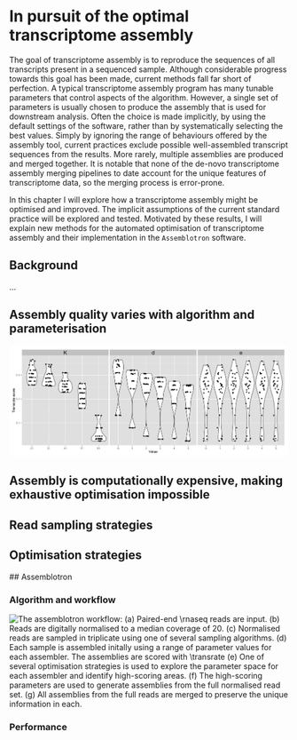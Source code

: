 # In pursuit of the optimal transcriptome assembly

The goal of transcriptome assembly is to reproduce the sequences of all transcripts present in a sequenced sample. Although considerable progress towards this goal has been made, current methods fall far short of perfection. A typical transcriptome assembly program has many tunable parameters that control aspects of the algorithm. However, a single set of parameters is usually chosen to produce the assembly that is used for downstream analysis. Often the choice is made implicitly, by using the default settings of the software, rather than by systematically selecting the best values. Simply by ignoring the range of behaviours offered by the assembly tool, current practices exclude possible well-assembled transcript sequences from the results. More rarely, multiple assemblies are produced and merged together. It is notable that none of the de-novo transcriptome assembly merging pipelines to date account for the unique features of transcriptome data, so the merging process is error-prone.

In this chapter I will explore how a transcriptome assembly might be optimised and improved. The implicit assumptions of the current standard practice will be explored and tested. Motivated by these results, I will explain new methods for the automated optimisation of transcriptome assembly and their implementation in the `Assemblotron` software.


## Background

...

## Assembly quality varies with algorithm and parameterisation

<!-- Code and data for the plot below are in the assemblotron-paper repo at /figures/yeast_fulldata_soap_sweep_Kde.R and data/yeast/yeast_stream_100pc_*.csv -->

![Assembly quality (as measured by Transrate score) for 180 assemblies performed with SOAPdenovoTrans, varying parameters K (TODO: what is it, what values?), d (TODO: what is it, what values?), and e (TODO: what is it, what values?).](figures/yeast_fulldata_soap_sweep_Kde.png)

## Assembly is computationally expensive, making exhaustive optimisation impossible

## Read sampling strategies

## Optimisation strategies

## Assemblotron

### Algorithm and workflow

![The assemblotron workflow: (a) Paired-end \rnaseq reads are input. (b) Reads are digitally normalised to a median coverage of 20. (c) Normalised reads are sampled in triplicate using one of several sampling algorithms. (d) Each sample is assembled initally using a range of parameter values for each assembler. The assemblies are scored with \transrate (e) One of several optimisation strategies is used to explore the parameter space for each assembler and identify high-scoring areas. (f) The high-scoring parameters are used to generate assemblies from the full normalised read set. (g) All assemblies from the full reads are merged to preserve the unique information in each.](figures/workflow.png)

### Performance
